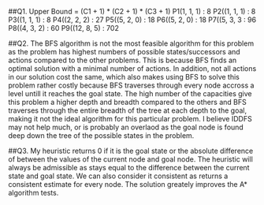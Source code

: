 ##Q1.
Upper Bound = (C1 + 1) * (C2 + 1) * (C3 + 1)
P1(1, 1, 1) :  8
P2((1, 1, 1) : 8
P3((1, 1, 1) : 8
P4((2, 2, 2) : 27
P5((5, 2, 0) : 18
P6((5, 2, 0) : 18
P7((5, 3, 3 : 96
P8((4, 3, 2) : 60
P9((12, 8, 5) : 702

##Q2.
The BFS algorithm is not the most feasible algorithm for this problem as the problem has highest numbers of possible states/successors and actions compared to the other problems. This is because BFS finds an optimal solution with a minimal number of actions. In addition, not all actions in our solution cost the same, which also makes using BFS to solve this problem rather costly because BFS traverses through every node accross a level untill it reaches the goal state. The high number of the capacities give this problem a higher depth and breadth compared to the others and BFS traverses through the entire breadth of the tree at each depth to the goal, making it not the ideal algorithm for this particular problem.  I believe IDDFS may not help much, or is probably an overlaod as the goal node is found deep down the tree of the possible states in the problem.

##Q3.
My heuristic returns 0 if it is the goal state or the absolute difference of between the values of the current node and goal node. The heuristic will always be admissible as stays equal to the difference between the current state and goal state. We can also consider it consistent as returns a consistent estimate for every node. The solution greately improves the A* algorithm tests. 